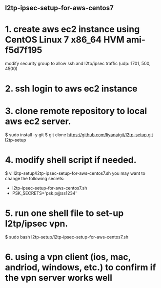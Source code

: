 ## l2tp-ipsec-setup-for-aws-centos7

# 1. create aws ec2 instance using CentOS Linux 7 x86_64 HVM ami-f5d7f195
  modify security group to allow ssh and l2tp/ipsec traffic (udp:  1701, 500, 4500)
  
# 2. ssh login to aws ec2 instance

# 3. clone remote repository to local aws ec2 server.
 $ sudo install -y git
 $ git clone https://github.com/liyanatgit/l2tp-setup.git l2tp-setup

# 4. modify shell script if needed.
 $ vi l2tp-setup/l2tp-ipsec-setup-for-aws-centos7.sh
  you may want to change the following secrets:
   - l2tp-ipsec-setup-for-aws-centos7.sh
   - PSK_SECRETS='psk.p@ss1234'

# 5. run one shell file to set-up l2tp/ipsec vpn.
 $ sudo bash l2tp-setup/l2tp-ipsec-setup-for-aws-centos7.sh
 
# 6. using a vpn client (ios, mac, andriod, windows, etc.) to confirm if the vpn server works well 
